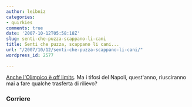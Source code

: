 ```yaml
---
author: leibniz
categories:
- quirkies
comments: true
date: '2007-10-12T05:58:18Z'
slug: senti-che-puzza-scappano-li-cani
title: Senti che puzza, scappano li cani...
url: "/2007/10/12/senti-che-puzza-scappano-li-cani/"
wordpress_id: 2577

---
```

[Anche l'Olimpico è off limits](https://www.corriere.it/sport/07_ottobre_11/napoli_tifosi_olimpico.shtml). Ma i tifosi del Napoli, quest'anno, riusciranno mai a fare qualche trasferta di rilievo? 

### Corriere 

